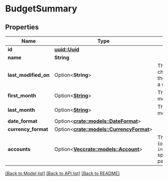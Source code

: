 # BudgetSummary

## Properties

Name | Type | Description | Notes
------------ | ------------- | ------------- | -------------
**id** | [**uuid::Uuid**](uuid::Uuid.md) |  | 
**name** | **String** |  | 
**last_modified_on** | Option<**String**> | The last time any changes were made to the budget from either a web or mobile client | [optional]
**first_month** | Option<[**String**](string.md)> | The earliest budget month | [optional]
**last_month** | Option<[**String**](string.md)> | The latest budget month | [optional]
**date_format** | Option<[**crate::models::DateFormat**](DateFormat.md)> |  | [optional]
**currency_format** | Option<[**crate::models::CurrencyFormat**](CurrencyFormat.md)> |  | [optional]
**accounts** | Option<[**Vec<crate::models::Account>**](Account.md)> | The budget accounts (only included if `include_accounts=true` specified as query parameter) | [optional]

[[Back to Model list]](../README.md#documentation-for-models) [[Back to API list]](../README.md#documentation-for-api-endpoints) [[Back to README]](../README.md)


